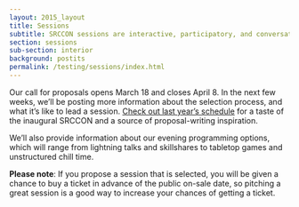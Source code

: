 ```yaml
---
layout: 2015_layout
title: Sessions
subtitle: SRCCON sessions are interactive, participatory, and conversational. Bring your conundrums, questions, and willingness to build together.
section: sessions
sub-section: interior
background: postits
permalink: /testing/sessions/index.html
---
```

Our call for proposals opens March 18 and closes April 8. In the next few weeks, we’ll be posting more information about the selection process, and what it’s like to lead a session. [Check out last year’s schedule](http://2014.srccon.org/schedule/) for a taste of the inaugural SRCCON and a source of proposal-writing inspiration.

We’ll also provide information about our evening programming options, which will range from lightning talks and skillshares to tabletop games and unstructured chill time.

**Please note**: If you propose a session that is selected, you will be given a chance to buy a ticket in advance of the public on-sale date, so pitching a great session is a good way to increase your chances of getting a ticket.
